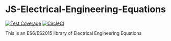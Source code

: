 # JS-Electrical-Engineering-Equations
[![Test Coverage](https://api.codeclimate.com/v1/badges/53614539484a472d1b31/test_coverage)](https://codeclimate.com/github/markhatchell/JS-Electrical-Engineering-Equations/test_coverage)
[![CircleCI](https://circleci.com/gh/markhatchell/JS-Electrical-Engineering-Equations.svg?style=svg)](https://circleci.com/gh/markhatchell/JS-Electrical-Engineering-Equations)


This is an ES6/ES2015 library of Electrical Engineering Equations
